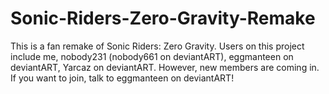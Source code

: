 # Sonic-Riders-Zero-Gravity-Remake
This is a fan remake of Sonic Riders: Zero Gravity. Users on this project include me, nobody231 (nobody661 on deviantART), eggmanteen on deviantART, Yarcaz on deviantART. However, new members are coming in. If you want to join, talk to eggmanteen on deviantART!
